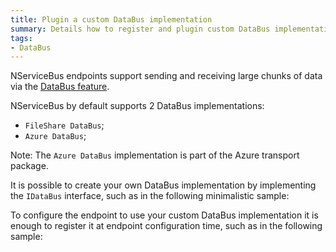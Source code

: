 ```yaml
---
title: Plugin a custom DataBus implementation
summary: Details how to register and plugin custom DataBus implementation into an endpoint.
tags:
- DataBus
---
```


NServiceBus endpoints support sending and receiving large chunks of data via the [DataBus feature](/nservicebus/attachments-databus-sample.md).

NServiceBus by default supports 2 DataBus implementations:

* `FileShare DataBus`;
* `Azure DataBus`;

Note: The `Azure DataBus` implementation is part of the Azure transport package.

It is possible to create your own DataBus implementation by implementing the `IDataBus` interface, such as in the following minimalistic sample:

<!-- import CustomDataBus -->

To configure the endpoint to use your custom DataBus implementation it is enough to register it at endpoint configuration time, such as in the following sample:

<!-- import PluginCustomDataBusV5 -->
